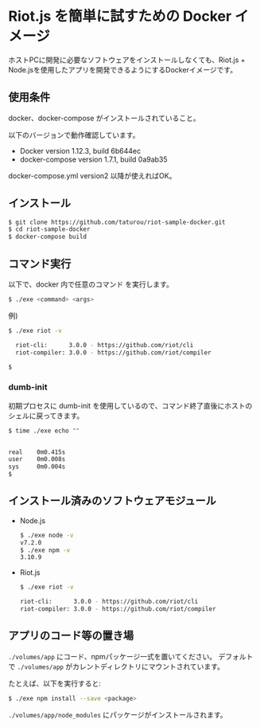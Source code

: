 # Riot.js を簡単に試すための Docker イメージ

ホストPCに開発に必要なソフトウェアをインストールしなくても、Riot.js + Node.jsを使用したアプリを開発できるようにするDockerイメージです。

## 使用条件

docker、docker-compose がインストールされていること。

以下のバージョンで動作確認しています。

* Docker version 1.12.3, build 6b644ec
* docker-compose version 1.7.1, build 0a9ab35

docker-compose.yml version2 以降が使えればOK。

## インストール

```bash
$ git clone https://github.com/taturou/riot-sample-docker.git
$ cd riot-sample-docker
$ docker-compose build
```

## コマンド実行

以下で、docker 内で任意のコマンド <command> を実行します。

```bash
$ ./exe <command> <args>
```

例)

```bash
$ ./exe riot -v

  riot-cli:      3.0.0 - https://github.com/riot/cli
  riot-compiler: 3.0.0 - https://github.com/riot/compiler

$
```

### dumb-init

初期プロセスに dumb-init を使用しているので、コマンド終了直後にホストのシェルに戻ってきます。

```bash
$ time ./exe echo ""


real    0m0.415s
user    0m0.008s
sys     0m0.004s
$
```

## インストール済みのソフトウェアモジュール

* Node.js

    ```bash
    $ ./exe node -v
    v7.2.0
    $ ./exe npm -v
    3.10.9
    ```

* Riot.js

    ```bash
    $ ./exe riot -v

    riot-cli:      3.0.0 - https://github.com/riot/cli
    riot-compiler: 3.0.0 - https://github.com/riot/compiler
    ```

## アプリのコード等の置き場

`./volumes/app` にコード、npmパッケージ一式を置いてください。
デフォルトで `./volumes/app` がカレントディレクトリにマウントされています。

たとえば、以下を実行すると:

```bash
$ ./exe npm install --save <package>
```

`./volumes/app/node_modules` にパッケージがインストールされます。

